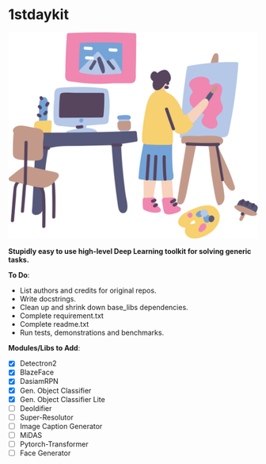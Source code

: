 # 1stdaykit
<p align="center">
  <img width="600" src="https://github.com/1stDayHack/1stdaykit/blob/master/misc/pic.png" />
</p>

**Stupidly easy to use high-level Deep Learning toolkit for solving generic tasks.**

**To Do**:
* List authors and credits for original repos.
* Write docstrings.
* Clean up and shrink down base_libs dependencies.
* Complete requirement.txt
* Complete readme.txt
* Run tests, demonstrations and benchmarks.


**Modules/Libs to Add**:
- [x] Detectron2
- [x] BlazeFace
- [x] DasiamRPN
- [x] Gen. Object Classifier
- [x] Gen. Object Classifier Lite
- [ ] Deoldifier
- [ ] Super-Resolutor
- [ ] Image Caption Generator
- [ ] MiDAS
- [ ] Pytorch-Transformer
- [ ] Face Generator
